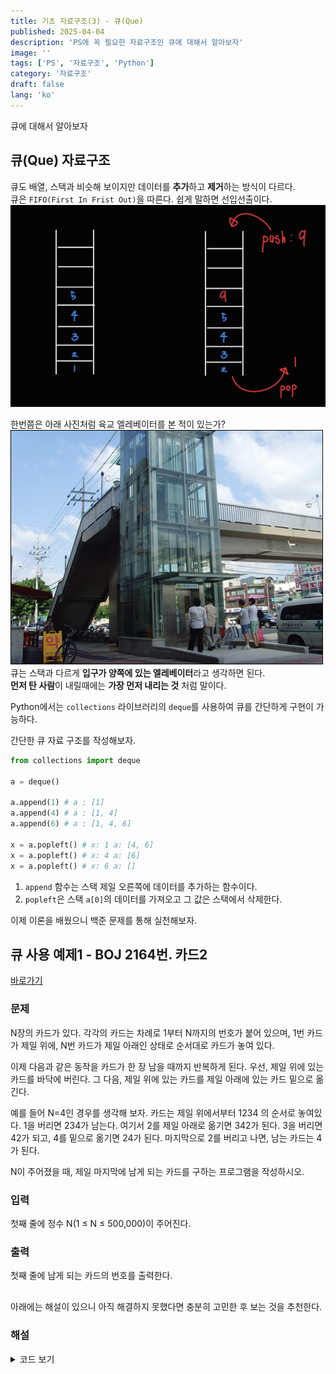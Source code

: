 ```yaml
---
title: 기초 자료구조(3) - 큐(Que)
published: 2025-04-04
description: 'PS에 꼭 필요한 자료구조인 큐에 대해서 알아보자'
image: ''
tags: ['PS', '자료구조', 'Python']
category: '자료구조'
draft: false 
lang: 'ko'
---
```

큐에 대해서 알아보자

## 큐(Que) 자료구조
큐도 배열, 스택과 비슷해 보이지만 데이터를 **추가**하고 **제거**하는 방식이 다르다.<br/>
큐은 `FIFO(First In Frist Out)`을 따른다. 쉽게 말하면 선입선출이다.
![img1](./img1.jpg)

한번쯤은 아래 사진처럼 육교 엘레베이터를 본 적이 있는가?
![img2](./img2.jpeg)
큐는 스택과 다르게 **입구가 양쪽에 있는 엘레베이터**라고 생각하면 된다.<br/>
**먼저 탄 사람**이 내릴때에는 **가장 먼저 내리는 것** 처럼 말이다.

Python에서는 `collections` 라이브러리의 `deque`를 사용하여 큐를 간단하게 구현이 가능하다.

간단한 큐 자료 구조를 작성해보자.

```py
from collections import deque

a = deque()

a.append(1) # a : [1]
a.append(4) # a : [1, 4]
a.append(6) # a : [1, 4, 6]

x = a.popleft() # x: 1 a: [4, 6]
x = a.popleft() # x: 4 a: [6]
x = a.popleft() # x: 6 a: []
```

1. `append` 함수는 스택 제일 오른쪽에 데이터를 추가하는 함수이다.
2. `popleft`은 스택 `a[0]`의 데이터를 가져오고 그 값은 스택에서 삭제한다.

이제 이론을 배웠으니 백준 문제를 통해 실천해보자.

## 큐 사용 예제1 - BOJ 2164번. 카드2
[바로가기](https://www.acmicpc.net/problem/2164)

### 문제
N장의 카드가 있다. 각각의 카드는 차례로 1부터 N까지의 번호가 붙어 있으며, 1번 카드가 제일 위에, N번 카드가 제일 아래인 상태로 순서대로 카드가 놓여 있다.

이제 다음과 같은 동작을 카드가 한 장 남을 때까지 반복하게 된다. 우선, 제일 위에 있는 카드를 바닥에 버린다. 그 다음, 제일 위에 있는 카드를 제일 아래에 있는 카드 밑으로 옮긴다.

예를 들어 N=4인 경우를 생각해 보자. 카드는 제일 위에서부터 1234 의 순서로 놓여있다. 1을 버리면 234가 남는다. 여기서 2를 제일 아래로 옮기면 342가 된다. 3을 버리면 42가 되고, 4를 밑으로 옮기면 24가 된다. 마지막으로 2를 버리고 나면, 남는 카드는 4가 된다.

N이 주어졌을 때, 제일 마지막에 남게 되는 카드를 구하는 프로그램을 작성하시오.

### 입력
첫째 줄에 정수 N(1 ≤ N ≤ 500,000)이 주어진다.

### 출력
첫째 줄에 남게 되는 카드의 번호를 출력한다.

<hr style="border:0; height:2px; background-color: white"/>

아래에는 해설이 있으니 아직 해결하지 못했다면 충분히 고민한 후 보는 것을 추천한다.


### 해설
<details><summary>코드 보기</summary>

나는 아래와 같이 발상을 정리했다.
1. 1부터 N까지의 데이터가 담긴 큐를 생성한다. 이때 변수는 `que`라고 정한다.
2. 반복문을 통해 `len(que)`가 1이 될때까지 반복한다.
3. 나머지 남은 `que`의 데이터를 출력한다.


```py
import sys
from collections import deque

input = sys.stdin.readline

N = int(input())
que = deque([_ for _ in range(1, N+1)])

while len(que) != 1:
    que.popleft()
    que.append(que.popleft())
    
print(que[0])
```
</details>